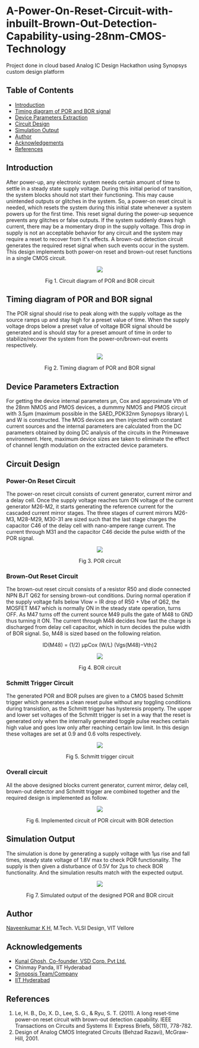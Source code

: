 # A-Power-On-Reset-Circuit-with-inbuilt-Brown-Out-Detection-Capability-using-28nm-CMOS-Technology
Project done in cloud based Analog IC Design Hackathon using Synopsys custom design platform

## Table of Contents

- [Introduction](https://github.com/Naveenkumar-kh/A-Power-On-Reset-Circuit-with-inbuilt-Brown-Out-Detection-Capability-using-CMOS/blob/main/README.md#introduction)
- [Timing diagram of POR and BOR signal](https://github.com/Naveenkumar-kh/A-Power-On-Reset-Circuit-with-inbuilt-Brown-Out-Detection-Capability-using-CMOS/edit/main/README.md#timing-diagram-of-por-and-bor-signal)
- [Device Parameters Extraction](https://github.com/Naveenkumar-kh/A-Power-On-Reset-Circuit-with-inbuilt-Brown-Out-Detection-Capability-using-CMOS/edit/main/README.md#device-parameters-extraction)
- [Circuit Design](https://github.com/Naveenkumar-kh/A-Power-On-Reset-Circuit-with-inbuilt-Brown-Out-Detection-Capability-using-CMOS/edit/main/README.md#device-parameters-extraction)
- [Simulation Output](https://github.com/Naveenkumar-kh/A-Power-On-Reset-Circuit-with-inbuilt-Brown-Out-Detection-Capability-using-CMOS/edit/main/README.md#simulation-output)
- [Author](https://github.com/Naveenkumar-kh/A-Power-On-Reset-Circuit-with-inbuilt-Brown-Out-Detection-Capability-using-CMOS/edit/main/README.md#author)
- [Acknowledgements](https://github.com/Naveenkumar-kh/A-Power-On-Reset-Circuit-with-inbuilt-Brown-Out-Detection-Capability-using-CMOS/edit/main/README.md#acknowledgements)
- [References](https://github.com/Naveenkumar-kh/A-Power-On-Reset-Circuit-with-inbuilt-Brown-Out-Detection-Capability-using-CMOS/edit/main/README.md#references)

## Introduction

After power-up, any electronic system needs certain amount of time to settle in a steady state supply voltage. During this initial period of transition, the system blocks should not start their functioning. This may cause unintended outputs or glitches in the system. So, a power-on reset circuit is needed, which resets the system during this initial state whenever a system powers up for the first time. This reset signal during the power-up sequence prevents any glitches or false outputs. If the system suddenly draws high current, there may be a momentary drop in the supply voltage. This drop in supply is not an acceptable behavior for any circuit and the system may require a reset to recover from it's effects. A brown-out detection circuit generates the required reset signal when such events occur in the system. This design implements both power-on reset and brown-out reset functions in a single CMOS circuit.

<p align="center">
<img src="https://user-images.githubusercontent.com/59077160/156010051-233cb14a-0633-4666-9d93-5c246ef6a79e.jpg">
</p>
<p align="center">
Fig 1. Circuit diagram of POR and BOR circuit
</p>

## Timing diagram of POR and BOR signal

The POR signal should rise to peak along with the supply voltage as the source ramps up and stay high for a preset value of time. When the supply voltage drops below a preset value of voltage BOR signal should be generated and is should stay for a preset amount of time in order to stabilize/recover the system from the power-on/brown-out events respectively. 

<p align="center">
<img src="https://user-images.githubusercontent.com/59077160/156047687-7b7d32fb-a69a-4de2-9b2c-d7d704e6fc44.jpg">
</p>
<p align="center">
Fig 2. Timing diagram of POR and BOR signal
</p>

## Device Parameters Extraction

For getting the device internal parameters µn, Cox and approximate Vth of the 28nm NMOS and PMOS devices, a dummmy NMOS and PMOS circuit with 3.5µm (maximum possible in the SAED_PDK32nm Synopsys library) L and W is constructed. The MOS devices are then injected with constant current sources and the internal parameters are calculated from the DC parameters obtained by doing DC analysis of the circuits in the Primewave environment. Here, maximum device sizes are taken to eliminate the effect of channel length modulation on the extracted device parameters.

## Circuit Design

### Power-On Reset Circuit

The power-on reset circuit consists of current generator, current mirror and a delay cell. Once the supply voltage reaches turn ON voltage of the current generator M26-M2, it starts generating the reference current for the cascaded current mirror stages. The three stages of current mirrors M26-M3, M28-M29, M30-31 are sized such that the last stage charges the capacitor C46 of the delay cell with nano-ampere range current. The current through M31 and the capacitor C46 decide the pulse width of the POR signal.

<p align="center">
<img src="https://user-images.githubusercontent.com/59077160/156036821-b3729fc0-4591-48e8-9cdb-22e06c08dacb.jpg">
</p>
<p align="center">
Fig 3. POR circuit
</p>

### Brown-Out Reset Circuit

The brown-out reset circuit consists of a resistor R50 and diode connected NPN BJT Q62 for sensing brown-out conditions. During normal operation if the supply voltage falls below Vlow = IR drop of R50 + Vbe of Q62, the MOSFET M47 which is normally ON in the steady state operation, turns OFF. As M47 turns off the current source M49 pulls the gate of M48 to GND thus turning it ON. The current through M48 decides how fast the charge is discharged from delay cell capacitor, which in turn decides the pulse width of BOR signal. So, M48 is sized based on the following relation. 

<p align="center">
ID(M48) = (1/2) µpCox (W/L) (Vgs(M48)−Vth)2

<p align="center">
<img src="https://user-images.githubusercontent.com/59077160/156040906-5155ceaf-d868-4a92-844d-668c0c9da53d.jpg">
</p>
<p align="center">
Fig 4. BOR circuit
</p>

### Schmitt Trigger Circuit

The generated POR and BOR pulses are given to a CMOS based Schmitt trigger which generates a clean reset pulse without any toggling conditions during transistion, as the Schmitt trigger has hysteresis property. The upper and lower set voltages of the Schmitt trigger is set in a way that the reset is generated only when the internally generated toggle pulse reaches certain high value and goes low only after reaching certain low limit. In this design these voltages are set at 0.9 and 0.6 volts respectively.

<p align="center">
<img src="https://user-images.githubusercontent.com/59077160/156045749-77a48a02-05ae-4a4c-bdd9-624ce9129e37.jpg">
</p>
<p align="center">
Fig 5. Schmitt trigger circuit
</p>

### Overall circuit

All the above designed blocks current generator, current mirror, delay cell, brown-out detector and Schmitt trigger are combined together and the required design is implemented as follow.

<p align="center">
<img src="https://user-images.githubusercontent.com/59077160/156046407-486ba96c-b5f8-438c-b0cd-9126bc176ed1.jpg">
</p>
<p align="center">
Fig 6. Implemented circuit of POR circuit with BOR detection
</p>

## Simulation Output

The simulation is done by generating a supply voltage with 1µs rise and fall times, steady state voltage of 1.8V max to check POR functionality. The supply is then given a disturbance of 0.5V for 2µs to check BOR functionality. And the simulation results match with the expected output.

<p align="center">
<img src="https://user-images.githubusercontent.com/59077160/156047290-314a0e19-7909-4d5f-950d-8532e2be0b83.jpg">
</p>
<p align="center">
Fig 7. Simulated output of the designed POR and BOR circuit
</p>

## Author

[Naveenkumar K H](www.linkedin.com/in/naveenkumar-kh), M.Tech. VLSI Design, VIT Vellore 

## Acknowledgements

- [Kunal Ghosh, Co-founder, VSD Corp. Pvt Ltd.](https://www.linkedin.com/in/kunal-ghosh-vlsisystemdesign-com-28084836)
- Chinmay Panda, IIT Hyderabad
- [Synopsis Team/Company](synopsys.com/company/contact-synopsys/office-locations/india/about-synopsys-india.html)
- [IIT Hyderabad](https://www.iith.ac.in/events/2022/02/15/Cloud-Based-Analog-IC-Design-Hackathon/)

## References

1. Le, H. B., Do, X. D., Lee, S. G., & Ryu, S. T. (2011). A long reset-time power-on reset circuit with brown-out detection capability. IEEE Transactions on Circuits and Systems II: Express Briefs, 58(11), 778-782.<br/>
2. Design of Analog CMOS Integrated Circuits (Behzad Razavi), McGraw-Hill, 2001.

